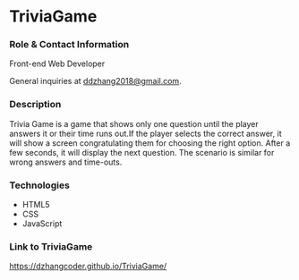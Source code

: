 # TriviaGame

### Role & Contact Information 
Front-end Web Developer 

General inquiries at ddzhang2018@gmail.com.

### Description
Trivia Game is a game that shows only one question until the player answers it or their time runs out.If the player selects the correct answer, it will show a screen congratulating them for choosing the right option. After a few seconds, it will display the next question. The scenario is similar for wrong answers and time-outs.

### Technologies
- HTML5
- CSS
- JavaScript
 
### Link to TriviaGame 
https://dzhangcoder.github.io/TriviaGame/
